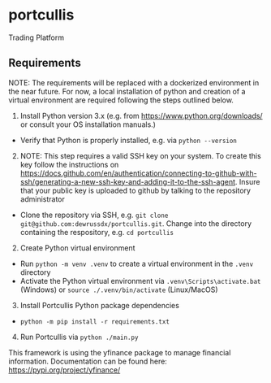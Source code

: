 # portcullis
Trading Platform

## Requirements

NOTE: The requirements will be replaced with a dockerized environment in the near future. For now, a local installation of python and creation of a virtual environment are required following the steps outlined below. 

1. Install Python version 3.x (e.g. from https://www.python.org/downloads/ or consult your OS installation manuals.)
- Verify that Python is properly installed, e.g. via ```python --version```
2. NOTE: This step requires a valid SSH key on your system. To create this key follow the instructions on https://docs.github.com/en/authentication/connecting-to-github-with-ssh/generating-a-new-ssh-key-and-adding-it-to-the-ssh-agent. Insure that your public key is uploaded to github by talking to the repository administrator
- Clone the repository via SSH, e.g. ```git clone git@github.com:dewrussdx/portcullis.git```. Change into the directory containing the respository, e.g. ```cd portcullis```
2. Create Python virtual environment
- Run ```python -m venv .venv``` to create a virtual environment in the ```.venv``` directory
- Activate the Python virtual environment via ```.venv\Scripts\activate.bat``` (Windows) or ```source ./.venv/bin/activate``` (Linux/MacOS)
3. Install Portcullis Python package dependencies
- ```python -m pip install -r requirements.txt```
4. Run Portcullis via ```python ./main.py```


This framework is using the yfinance package to manage financial information. Documentation can be found here: https://pypi.org/project/yfinance/
